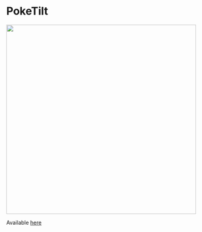 # PokeTilt

<img width="500" src="./Presentation.gif">

Available <a href="https://oosasukel.github.io/PokemonTilt">here</a>
